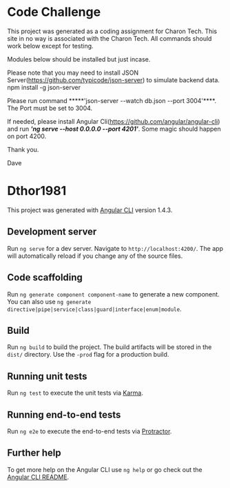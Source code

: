 # Code Challenge

This project was generated as a coding assignment for Charon Tech. This site in no way is associated with the Charon Tech. All commands should work below except for testing. 

Modules below should be installed but just incase.

Please note that you may need to install JSON Server(https://github.com/typicode/json-server) to simulate backend data.  
npm install -g json-server

Please run command *****'json-server --watch db.json --port 3004'****. The Port must be set to 3004.

If needed, please install Angular Cli(https://github.com/angular/angular-cli) and run *****'ng serve --host 0.0.0.0 --port 4201'*****. Some magic should happen on port 4200. 

Thank you.

Dave

# Dthor1981

This project was generated with [Angular CLI](https://github.com/angular/angular-cli) version 1.4.3.

## Development server

Run `ng serve` for a dev server. Navigate to `http://localhost:4200/`. The app will automatically reload if you change any of the source files.

## Code scaffolding

Run `ng generate component component-name` to generate a new component. You can also use `ng generate directive|pipe|service|class|guard|interface|enum|module`.

## Build

Run `ng build` to build the project. The build artifacts will be stored in the `dist/` directory. Use the `-prod` flag for a production build.

## Running unit tests

Run `ng test` to execute the unit tests via [Karma](https://karma-runner.github.io).

## Running end-to-end tests

Run `ng e2e` to execute the end-to-end tests via [Protractor](http://www.protractortest.org/).

## Further help

To get more help on the Angular CLI use `ng help` or go check out the [Angular CLI README](https://github.com/angular/angular-cli/blob/master/README.md).

